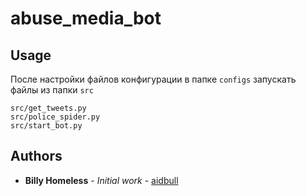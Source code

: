 # abuse_media_bot

## Usage
После настройки файлов конфигурации в папке ```configs``` запускать файлы из папки ```src```
```
src/get_tweets.py
src/police_spider.py
src/start_bot.py
```

## Authors

* **Billy Homeless** - *Initial work* - [aidbull](https://github.com/aidbull)

